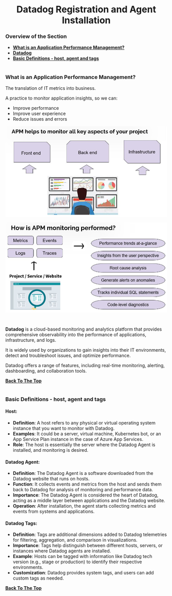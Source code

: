 <h1 align="center">Datadog Registration and Agent Installation</h1>

### Overview of the Section
* **[What is an Application Performance Management?](#apm)**
* **[Datadog](#Datadog)**
* **[Basic Definitions - host, agent and tags](#basic)**

#
### <a name="apm">What is an Application Performance Management?</a>

The translation of IT metrics into business.

A practice to monitor application insights, so we can:
- Improve performance
- Improve user experience
- Reduce issues and errors

![apm](https://github.com/tsokac2/-_-Datadog_CheatSheet/blob/main/src/01.JPG)

![apm-2](https://github.com/tsokac2/-_-Datadog_CheatSheet/blob/main/src/02.JPG)

#
### <a name="datadog"></a>

**Datadog** is a cloud-based monitoring and analytics platform that provides comprehensive observability into the performance of applications, infrastructure, and logs. 

It is widely used by organizations to gain insights into their IT environments, detect and troubleshoot issues, and optimize performance. 

Datadog offers a range of features, including real-time monitoring, alerting, dashboarding, and collaboration tools.

**[Back To The Top](#Overview-of-the-Section)**
#
### <a name="basic">Basic Definitions - host, agent and tags</a>

#### Host:
- **Definition**: A host refers to any physical or virtual operating system instance that you want to monitor with Datadog.
- **Examples**: It could be a server, virtual machine, Kubernetes bot, or an App Service Plan instance in the case of Azure App Services.
- **Role**: The host is essentially the server where the Datadog Agent is installed, and monitoring is desired.

#### Datadog Agent:
- **Definition**: The Datadog Agent is a software downloaded from the Datadog website that runs on hosts.
- **Function**: It collects events and metrics from the host and sends them back to Datadog for analysis of monitoring and performance data.
- **Importance**: The Datadog Agent is considered the heart of Datadog, acting as a middle layer between applications and the Datadog website.
- **Operation**: After installation, the agent starts collecting metrics and events from systems and applications.

#### Datadog Tags:
- **Definition**: Tags are additional dimensions added to Datadog telemetries for filtering, aggregation, and comparison in visualizations.
- **Importance**: Tags help distinguish between different hosts, servers, or instances where Datadog agents are installed.
- **Example**: Hosts can be tagged with information like Datadog tech version (e.g., stage or production) to identify their respective environments.
- **Customization**: Datadog provides system tags, and users can add custom tags as needed.

**[Back To The Top](#Overview-of-the-Section)**
#